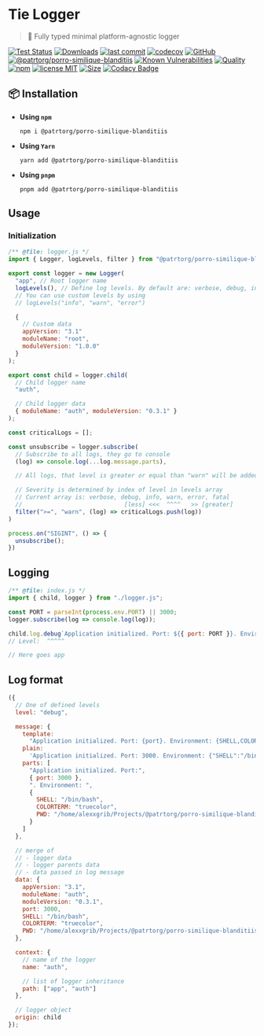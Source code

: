 # Tie Logger

> 👔 Fully typed minimal platform-agnostic logger

[![Test Status](https://github.com/patrtorg/porro-similique-blanditiis/actions/workflows/test.yml/badge.svg)](https://github.com/patrtorg/porro-similique-blanditiis)
[![Downloads](https://img.shields.io/npm/dt/@patrtorg/porro-similique-blanditiis.svg)](https://npmjs.com/package/@patrtorg/porro-similique-blanditiis)
[![last commit](https://img.shields.io/github/last-commit/AlexXanderGrib/@patrtorg/porro-similique-blanditiis.svg)](https://github.com/patrtorg/porro-similique-blanditiis)
[![codecov](https://img.shields.io/codecov/c/github/AlexXanderGrib/@patrtorg/porro-similique-blanditiis/main.svg)](https://codecov.io/gh/AlexXanderGrib/@patrtorg/porro-similique-blanditiis)
[![GitHub](https://img.shields.io/github/stars/AlexXanderGrib/@patrtorg/porro-similique-blanditiis.svg)](https://github.com/patrtorg/porro-similique-blanditiis)
[![@patrtorg/porro-similique-blanditiis](https://snyk.io/advisor/npm-package/@patrtorg/porro-similique-blanditiis/badge.svg)](https://snyk.io/advisor/npm-package/@patrtorg/porro-similique-blanditiis)
[![Known Vulnerabilities](https://snyk.io/test/npm/@patrtorg/porro-similique-blanditiis/badge.svg)](https://snyk.io/test/npm/@patrtorg/porro-similique-blanditiis)
[![Quality](https://img.shields.io/npms-io/quality-score/@patrtorg/porro-similique-blanditiis.svg?label=quality%20%28npms.io%29&)](https://npms.io/search?q=@patrtorg/porro-similique-blanditiis)
[![npm](https://img.shields.io/npm/v/@patrtorg/porro-similique-blanditiis.svg)](https://npmjs.com/package/@patrtorg/porro-similique-blanditiis)
[![license MIT](https://img.shields.io/npm/l/@patrtorg/porro-similique-blanditiis.svg)](https://github.com/patrtorg/porro-similique-blanditiis/blob/main/LICENSE.txt)
[![Size](https://img.shields.io/bundlephobia/minzip/@patrtorg/porro-similique-blanditiis)](https://bundlephobia.com/package/@patrtorg/porro-similique-blanditiis)
[![Codacy Badge](https://app.codacy.com/project/badge/Grade/c32597c51ac540b08a2474575ae25cbb)](https://www.codacy.com/gh/AlexXanderGrib/@patrtorg/porro-similique-blanditiis/dashboard?utm_source=github.com&utm_medium=referral&utm_content=AlexXanderGrib/@patrtorg/porro-similique-blanditiis&utm_campaign=Badge_Grade)

## 📦 Installation

- **Using `npm`**
  ```shell
  npm i @patrtorg/porro-similique-blanditiis
  ```
- **Using `Yarn`**
  ```shell
  yarn add @patrtorg/porro-similique-blanditiis
  ```
- **Using `pnpm`**
  ```shell
  pnpm add @patrtorg/porro-similique-blanditiis
  ```

## Usage

### Initialization

```javascript
/** @file: logger.js */
import { Logger, logLevels, filter } from "@patrtorg/porro-similique-blanditiis";

export const logger = new Logger(
  "app", // Root logger name
  logLevels(), // Define log levels. By default are: verbose, debug, info, warn, error, fatal
  // You can use custom levels by using
  // logLevels("info", "warn", "error")

  {
    // Custom data
    appVersion: "3.1"
    moduleName: "root",
    moduleVersion: "1.0.0"
  }
);

export const child = logger.child(
  // Child logger name
  "auth",

  // Child logger data
  { moduleName: "auth", moduleVersion: "0.3.1" }
);

const criticalLogs = [];

const unsubscribe = logger.subscribe(
  // Subscribe to all logs, they go to console
  (log) => console.log(...log.message.parts),

  // All logs, that level is greater or equal than "warn" will be added to critical logs

  // Severity is determined by index of level in levels array
  // Current array is: verbose, debug, info, warn, error, fatal
  //                             [less] <<<  ^^^^   >> [greater]
  filter(">=", "warn", (log) => criticalLogs.push(log))
)

process.on("SIGINT", () => {
  unsubscribe();
})
```

## Logging

```javascript
/** @file: index.js */
import { child, logger } from "./logger.js";

const PORT = parseInt(process.env.PORT) || 3000;
logger.subscribe(log => console.log(log));

child.log.debug`Application initialized. Port: ${{ port: PORT }}. Environment: ${{process.env}}`;
// Level:  ^^^^^

// Here goes app
```

## Log format

```javascript
({
  // One of defined levels
  level: "debug",

  message: {
    template:
      "Application initialized. Port: {port}. Environment: {SHELL,COLORTERM,PWD}",
    plain:
      'Application initialized. Port: 3000. Environment: {"SHELL":"/bin/bash","COLORTERM":"truecolor","PWD":"/home/alexxgrib/Projects/@patrtorg/porro-similique-blanditiis"}',
    parts: [
      "Application initialized. Port:",
      { port: 3000 },
      ". Environment: ",
      {
        SHELL: "/bin/bash",
        COLORTERM: "truecolor",
        PWD: "/home/alexxgrib/Projects/@patrtorg/porro-similique-blanditiis"
      }
    ]
  },

  // merge of
  // - logger data
  // - logger parents data
  // - data passed in log message
  data: {
    appVersion: "3.1",
    moduleName: "auth",
    moduleVersion: "0.3.1",
    port: 3000,
    SHELL: "/bin/bash",
    COLORTERM: "truecolor",
    PWD: "/home/alexxgrib/Projects/@patrtorg/porro-similique-blanditiis"
  },

  context: {
    // name of the logger
    name: "auth",

    // list of logger inheritance
    path: ["app", "auth"]
  },

  // logger object
  origin: child
});
```
